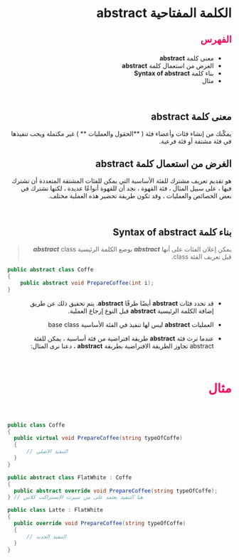 <div dir=rtl>

#  الكلمة المفتاحية **abstract**  

##  <p style="color: #ff005c">الفهرس </p>

  *  معنى كلمة  **abstract** 
  * الغرض من استعمال كلمة **abstract** 
  * بناء كلمة **Syntax of abstract** 
  * مثال  

 
 &nbsp;


  ##  معنى كلمة  **abstract** 
يمكّنك من إنشاء فئات وأعضاء فئة ( **الحقول والعمليات ** ) غير مكتملة ويجب تنفيذها في فئة مشتقة أو فئة فرعية.
 &nbsp;

##  الغرض من استعمال كلمة **abstract** 
هو تقديم تعريف مشترك للفئة الأساسية التي يمكن للفئات المشتقة المتعددة أن تشترك فيها ، على سبيل المثال ، فئة القهوة ، نجد أن للقهوة أنواعًا عديدة ، لكنها تشترك في بعض الخصائص والعمليات ، وقد تكون طريقة تحضير هذه العملية مختلف.


  

 &nbsp;

## بناء كلمة **Syntax of abstract**


> يمكن إعلان الفئات على أنها ***abstract***  بوضع الكلمة الرئيسية ***abstract***  class قبل تعريف الفئة class.

<div dir =ltr>

```C#
public abstract class Coffe   
{
    public abstract void PrepareCoffee(int i);
} 

```
</div>

* قد تحدد فئات  **abstract** أيضًا طرقًا  **abstract**. يتم تحقيق ذلك عن طريق إضافة  الكلمة الرئيسية **abstract** قبل النوع إرجاع العملية.

* العمليات  **abstract** ليس لها تنفيذ في الفئة الأساسية base class
* عندما ترث فئة  **abstract** طريقة افتراضية من فئة أساسية ، يمكن للفئة abstract تجاوز الطريقة الافتراضية بطريقة  **abstract** ، دعنا نرى المثال:


> 






 &nbsp;

# <p style="color: #ff005c">مثال </p>  

  &nbsp;

  >
  <div dir =ltr> 

  ```C#
public class Coffe
{
    public virtual void PrepareCoffee(string typeOfCoffe)
    {
        // التنفيذ الاصلي
    }
}

public abstract class FlatWhite : Coffe
{
    public abstract override void PrepareCoffee(string typeOfCoffe);
} // هنا التنفيذ يعتمد على من سيرث الابستراكت كلاس

public class Latte : FlatWhite 
{
    public override void PrepareCoffee(string typeOfCoffe)
    {
        // التنفيذ الجديد
    }
}
```
 &nbsp;

 
 </div>